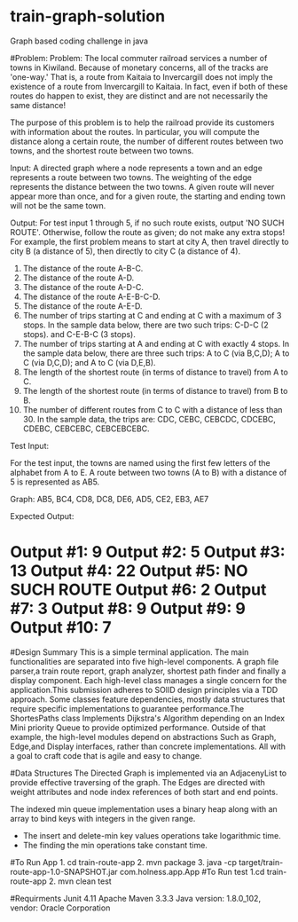 # train-graph-solution
Graph based coding challenge in java 


#Problem:
Problem:  The local commuter railroad services a number of towns in Kiwiland.  Because of monetary concerns, all of the tracks are 'one-way.'  That is, a route from Kaitaia to Invercargill does not imply the existence of a route from Invercargill to Kaitaia.  In fact, even if both of these routes do happen to exist, they are distinct and are not necessarily the same distance!
 
The purpose of this problem is to help the railroad provide its customers with information about the routes.  In particular, you will compute the distance along a certain route, the number of different routes between two towns, and the shortest route between two towns.
 
Input:  A directed graph where a node represents a town and an edge represents a route between two towns.  The weighting of the edge represents the distance between the two towns.  A given route will never appear more than once, and for a given route, the starting and ending town will not be the same town.
 
Output: For test input 1 through 5, if no such route exists, output 'NO SUCH ROUTE'.  Otherwise, follow the route as given; do not make any extra stops!  For example, the first problem means to start at city A, then travel directly to city B (a distance of 5), then directly to city C (a distance of 4).
 
1. The distance of the route A-B-C.
2. The distance of the route A-D.
3. The distance of the route A-D-C.
4. The distance of the route A-E-B-C-D.
5. The distance of the route A-E-D.
6. The number of trips starting at C and ending at C with a maximum of 3 stops.  In the sample data below, there are two such trips: C-D-C (2 stops). and C-E-B-C (3 stops).
7. The number of trips starting at A and ending at C with exactly 4 stops.  In the sample data below, there are three such trips: A to C (via B,C,D); A to C (via D,C,D); and A to C (via D,E,B).
8. The length of the shortest route (in terms of distance to travel) from A to C.
9. The length of the shortest route (in terms of distance to travel) from B to B.
10. The number of different routes from C to C with a distance of less than 30.  In the sample data, the trips are: CDC, CEBC, CEBCDC, CDCEBC, CDEBC, CEBCEBC, CEBCEBCEBC.
 
Test Input:
 
For the test input, the towns are named using the first few letters of the alphabet from A to E.  A route between two towns (A to B) with a distance of 5 is represented as AB5.
 
Graph: AB5, BC4, CD8, DC8, DE6, AD5, CE2, EB3, AE7
 
Expected Output:
 
Output #1: 9
Output #2: 5
Output #3: 13
Output #4: 22
Output #5: NO SUCH ROUTE
Output #6: 2
Output #7: 3
Output #8: 9
Output #9: 9
Output #10: 7
 ========== 
 
 
 #Design Summary
 This is a simple terminal application. The main functionalities are separated into five high-level components. A graph file parser,a train route report, graph analyzer, shortest path finder and finally a display component. Each high-level class manages a single concern for the application.This submission adheres to SOlID design principles via a TDD approach. Some classes feature dependencies, mostly data structures that require specific implementations to guarantee performance.The ShortesPaths class Implements Dijkstra's Algorithm depending on an Index Mini priority Queue to provide optimized performance. Outside of that example, the high-level modules depend on abstractions Such as Graph, Edge,and Display interfaces, rather than concrete implementations. All with a goal to craft code that is agile and easy to change.
 
 #Data Structures
 The Directed Graph is implemented via an AdjacenyList to provide effective traversing of the graph. The Edges are directed    with weight attributes and node index references of both start and end points.

The indexed min queue implementation uses a binary heap along with an array to bind keys with integers in the given range.
 *  The insert and delete-min key values operations take logarithmic time.
 *  The finding the min operations take constant time.

 #To Run App
    1. cd train-route-app
    2. mvn package
    3. java -cp target/train-route-app-1.0-SNAPSHOT.jar com.holness.app.App
 #To Run test 
    1.cd train-route-app
    2. mvn clean test
   
 #Requirments
 Junit 4.11
 Apache Maven 3.3.3
 Java version: 1.8.0_102, vendor: Oracle Corporation
 
    
